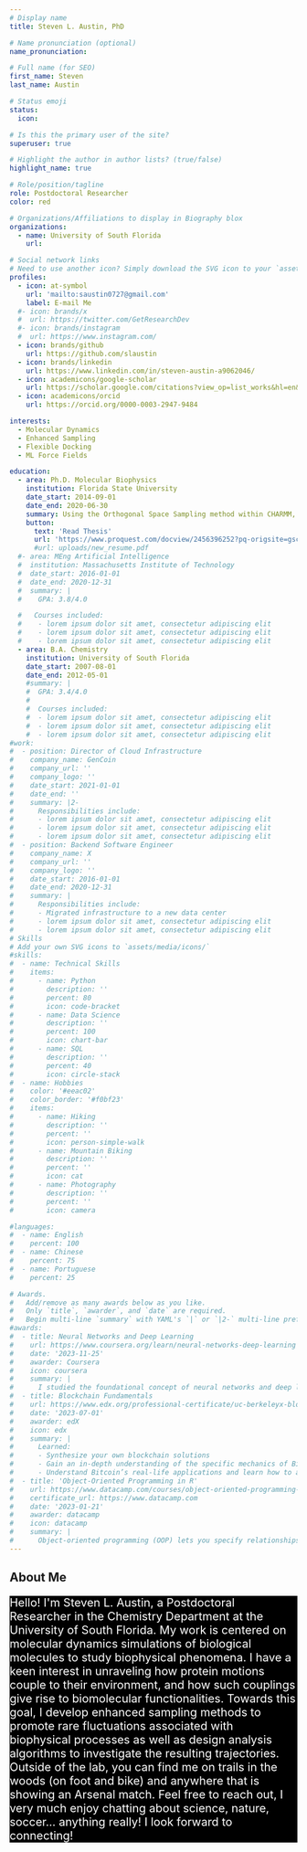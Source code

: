 ```yaml
---
# Display name
title: Steven L. Austin, PhD

# Name pronunciation (optional)
name_pronunciation:

# Full name (for SEO)
first_name: Steven
last_name: Austin

# Status emoji
status:
  icon:

# Is this the primary user of the site?
superuser: true

# Highlight the author in author lists? (true/false)
highlight_name: true

# Role/position/tagline
role: Postdoctoral Researcher
color: red

# Organizations/Affiliations to display in Biography blox
organizations:
  - name: University of South Florida
    url:

# Social network links
# Need to use another icon? Simply download the SVG icon to your `assets/media/icons/` folder.
profiles:
  - icon: at-symbol
    url: 'mailto:saustin0727@gmail.com'
    label: E-mail Me
  #- icon: brands/x
  #  url: https://twitter.com/GetResearchDev
  #- icon: brands/instagram
  #  url: https://www.instagram.com/
  - icon: brands/github
    url: https://github.com/slaustin
  - icon: brands/linkedin
    url: https://www.linkedin.com/in/steven-austin-a9062046/
  - icon: academicons/google-scholar
    url: https://scholar.google.com/citations?view_op=list_works&hl=en&user=fE7Uy5IAAAAJ&gmla=AGd7smHGbbDkNPhAa2xyvSN6zLLAnHfDR1cnlY69FKepEoopH8xduPXkD02jB3Vt2mwa3BkS0ELOW9mM57Fb69Jyb5kwmRivQCQWHw
  - icon: academicons/orcid
    url: https://orcid.org/0000-0003-2947-9484

interests:
  - Molecular Dynamics
  - Enhanced Sampling
  - Flexible Docking
  - ML Force Fields

education:
  - area: Ph.D. Molecular Biophysics
    institution: Florida State University
    date_start: 2014-09-01
    date_end: 2020-06-30
    summary: Using the Orthogonal Space Sampling method within CHARMM, I studied how the structures and dynamics of proteins and their aqueous environment couple together to produce biologically relevant motions. You can find my thesis below, where you can read about my development of a water density PCA analysis and the detection of causal dynamics via my development of GATE, Genetic Algorithm Transfer Entropy.
    button:
      text: 'Read Thesis'
      url: 'https://www.proquest.com/docview/2456396252?pq-origsite=gscholar&fromopenview=true&sourcetype=Dissertations%20&%20Theses'
      #url: uploads/new_resume.pdf 
  #- area: MEng Artificial Intelligence
  #  institution: Massachusetts Institute of Technology
  #  date_start: 2016-01-01
  #  date_end: 2020-12-31
  #  summary: |
  #    GPA: 3.8/4.0

  #   Courses included:
  #    - lorem ipsum dolor sit amet, consectetur adipiscing elit
  #    - lorem ipsum dolor sit amet, consectetur adipiscing elit
  #    - lorem ipsum dolor sit amet, consectetur adipiscing elit
  - area: B.A. Chemistry
    institution: University of South Florida
    date_start: 2007-08-01
    date_end: 2012-05-01
    #summary: |
    #  GPA: 3.4/4.0
    #  
    #  Courses included:
    #  - lorem ipsum dolor sit amet, consectetur adipiscing elit
    #  - lorem ipsum dolor sit amet, consectetur adipiscing elit
    #  - lorem ipsum dolor sit amet, consectetur adipiscing elit
#work:
#  - position: Director of Cloud Infrastructure
#    company_name: GenCoin
#    company_url: ''
#    company_logo: ''
#    date_start: 2021-01-01
#    date_end: ''
#    summary: |2-
#      Responsibilities include:
#      - lorem ipsum dolor sit amet, consectetur adipiscing elit
#      - lorem ipsum dolor sit amet, consectetur adipiscing elit
#      - lorem ipsum dolor sit amet, consectetur adipiscing elit
#  - position: Backend Software Engineer
#    company_name: X
#    company_url: ''
#    company_logo: ''
#    date_start: 2016-01-01
#    date_end: 2020-12-31
#    summary: |
#      Responsibilities include:
#      - Migrated infrastructure to a new data center
#      - lorem ipsum dolor sit amet, consectetur adipiscing elit
#      - lorem ipsum dolor sit amet, consectetur adipiscing elit
# Skills
# Add your own SVG icons to `assets/media/icons/`
#skills:
#  - name: Technical Skills
#    items:
#      - name: Python
#        description: ''
#        percent: 80
#        icon: code-bracket
#      - name: Data Science
#        description: ''
#        percent: 100
#        icon: chart-bar
#      - name: SQL
#        description: ''
#        percent: 40
#        icon: circle-stack
#  - name: Hobbies
#    color: '#eeac02'
#    color_border: '#f0bf23'
#    items:
#      - name: Hiking
#        description: ''
#        percent: ''
#        icon: person-simple-walk
#      - name: Mountain Biking
#        description: ''
#        percent: ''
#        icon: cat
#      - name: Photography
#        description: ''
#        percent: ''
#        icon: camera

#languages:
#  - name: English
#    percent: 100
#  - name: Chinese
#    percent: 75
#  - name: Portuguese
#    percent: 25

# Awards.
#   Add/remove as many awards below as you like.
#   Only `title`, `awarder`, and `date` are required.
#   Begin multi-line `summary` with YAML's `|` or `|2-` multi-line prefix and indent 2 spaces below.
#awards:
#  - title: Neural Networks and Deep Learning
#    url: https://www.coursera.org/learn/neural-networks-deep-learning
#    date: '2023-11-25'
#    awarder: Coursera
#    icon: coursera
#    summary: |
#      I studied the foundational concept of neural networks and deep learning. By the end, I was familiar with the significant technological trends driving the rise of deep learning; build, train, and apply fully connected deep neural networks; implement efficient (vectorized) neural networks; identify key parameters in a neural network’s architecture; and apply deep learning to your own applications.
#  - title: Blockchain Fundamentals
#    url: https://www.edx.org/professional-certificate/uc-berkeleyx-blockchain-fundamentals
#    date: '2023-07-01'
#    awarder: edX
#    icon: edx
#    summary: |
#      Learned:
#      - Synthesize your own blockchain solutions
#      - Gain an in-depth understanding of the specific mechanics of Bitcoin
#      - Understand Bitcoin’s real-life applications and learn how to attack and destroy Bitcoin, Ethereum, smart contracts and Dapps, and alternatives to Bitcoin’s Proof-of-Work consensus algorithm
#  - title: 'Object-Oriented Programming in R'
#    url: https://www.datacamp.com/courses/object-oriented-programming-with-s3-and-r6-in-r
#    certificate_url: https://www.datacamp.com
#    date: '2023-01-21'
#    awarder: datacamp
#    icon: datacamp
#    summary: |
#      Object-oriented programming (OOP) lets you specify relationships between functions and the objects that they can act on, helping you manage complexity in your code. This is an intermediate level course, providing an introduction to OOP, using the S3 and R6 systems. S3 is a great day-to-day R programming tool that simplifies some of the functions that you write. R6 is especially useful for industry-specific analyses, working with web APIs, and building GUIs.
---
```


## About Me

<p style="color: white; background: black; font-size: 20px">Hello! I'm Steven L. Austin, a Postdoctoral Researcher in the Chemistry Department at the University of South Florida. My work is centered on molecular dynamics simulations of biological molecules to study biophysical phenomena. I have a keen interest in unraveling how protein motions couple to their environment, and how such couplings give rise to biomolecular functionalities. Towards this goal, I develop enhanced sampling methods to promote rare fluctuations associated with biophysical processes as well as design analysis algorithms to investigate the resulting trajectories. Outside of the lab, you can find me on trails in the woods (on foot and bike) and anywhere that is showing an Arsenal match. Feel free to reach out, I very much enjoy chatting about science, nature, soccer... anything really! I look forward to connecting!</p>

